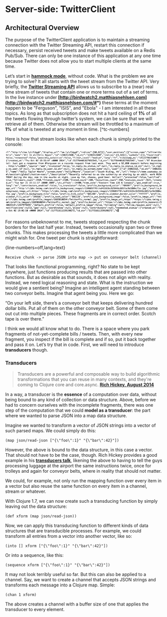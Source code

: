 # Server-side: TwitterClient

## Architectural Overview

The purpose of the TwitterClient application is to maintain a streaming connection with the Twitter Streaming API, restart this connection if necessary, persist received tweets and make tweets available on a Redis Pub/Sub. There can only be one instance of this application at any one time because Twitter does not allow you to start multiple clients at the same time.

Let’s start in **[hammock mode](https://www.youtube.com/watch?v=f84n5oFoZBc)**, without code. What is the problem we are trying to solve? It all starts with the tweet stream from the Twitter API. Very briefly, the **[Twitter Streaming API](https://dev.twitter.com/docs/streaming-apis)** allows us to subscribe to a (near) real time stream of tweets that contain one or more terms out of a set of terms. In the live instance under **[http://birdwatch2.matthiasnehlsen.com](http://birdwatch2.matthiasnehlsen.com/#*)** these terms at the moment happen to be "Ferguson", "ISIS", and "Ebola" - I am interested in all these topics. As long as that subscription does not hit a hard ceiling of **1%** of all the tweets flowing through twitter’s system, we can be sure that we will retrieve all of them. Otherwise the stream will be throttled to a maximum of **1%** of what is tweeted at any moment in time. [^tc-numbers]

Here is how that stream looks like when each chunk is simply printed to the console:

![streaming API output](images/streaming-api.gif)

For reasons unbeknownst to me, tweets stopped respecting the chunk borders for the last half year. Instead, tweets occasionally span two or three chunks. This makes processing the tweets a little more complicated than we might wish for. One tweet per chunk is straightforward: 

{line-numbers=off,lang=text}
~~~
Receive chunk -> parse JSON into map -> put on conveyor belt (channel)
~~~

That looks like functional programming, right? No state to be kept anywhere, just functions producing results that are passed into other functions. But as desirable as that sounds, it does not align with reality. Instead, we need logical reasoning and state. What is the instruction we would give a sentient being? Imagine an intelligent agent standing between two conveyor belts. Imagine that agent being you. Here we go:

“On your left side, there’s a conveyor belt that keeps delivering hundred dollar bills. Put all of them on the other conveyor belt. Some of them come out cut into multiple pieces. These fragments are in correct order. Scotch tape is over there.”

I think we would all know what to do. There is a space where you park fragments of not-yet-complete bills / tweets. Then, with every new fragment, you inspect if the bill is complete and if so, put it back together and pass it on. Let’s try that in code. First, we will need to introduce **transducers** though.


### Transducers

> Transducers are a powerful and composable way to build algorithmic transformations that you can reuse in many contexts, and they're coming to Clojure core and core.async. **[Rich Hickey, August 2014](http://blog.cognitect.com/blog/2014/8/6/transducers-are-coming)** 

In a way, a transducer is the **essence** of a computation over data, without being bound to any kind of collection or data structure. Above, before we had to concern ourselves with the incomplete fragments, there was one step of the computation that we could **model as a transducer**: the part where we wanted to parse JSON into a map data structure.

Imagine we wanted to transform a vector of JSON strings into a vector of such parsed maps. We could simply do this:

~~~
(map json/read-json ["{\"foo\":1}" "{\"bar\":42}"])
~~~

However, the above is bound to the data structure, in this case a vector. That should not have to be the case, though. Rich Hickey provides a good example in his **[transducers talk](https://www.youtube.com/watch?v=6mTbuzafcII)**, likening the above to having to tell the guys processing luggage at the airport the same instructions twice, once for trolleys and again for conveyor belts, where in reality that should not matter. 

We could, for example, not only run the mapping function over every item in a vector but also reuse the same function on every item in a channel, stream or whatever.

With Clojure 1.7, we can now create such a transducing function by simply leaving out the data structure:

~~~
(def xform (map json/read-json))
~~~

Now, we can apply this transducing function to different kinds of data structures that are transducible processes. For example, we could transform all entries from a vector into another vector, like so:

~~~
(into [] xform ["{\"foo\":1}" "{\"bar\":42}"])
~~~

Or into a sequence, like this:

~~~
(sequence xform ["{\"foo\":1}" "{\"bar\":42}"])
~~~

It may not look terribly useful so far. But this can also be applied to a channel. Say, we want to create a channel that accepts JSON strings and transforms each message into a Clojure map. Simple:

~~~
(chan 1 xform)
~~~

The above creates a channel with a buffer size of one that applies the transducer to every element.
